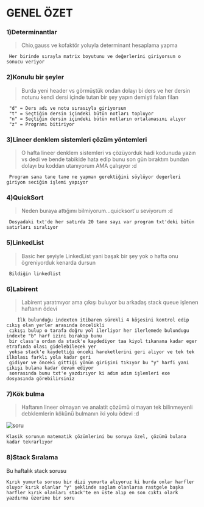 # GENEL ÖZET

### 1)Determinantlar
>Chio,gauss ve kofaktör yoluyla determinant hesaplama yapma
```
 Her birinde sırayla matrix boyutunu ve değerlerini giriyorsun o sonucu veriyor
```
### 2)Konulu bir şeyler
>Burda yeni header vs görmüştük ondan dolayı bi ders ve her dersin notunu kendi dersi içinde tutan bir şey yapın demişti falan filan
```
 "d" = Ders adı ve notu sırasıyla giriyorsun 
 "t" = Seçtiğin dersin içindeki bütün notları topluyor
 "n" = Seçtiğin dersin içindeki bütün notların ortalamasını alıyor
 "z" = Programı bitiriyor
```
### 3)Lineer denklem sistemleri çözüm yöntemleri
>O hafta lineer denklem sistemleri vs çözüyorduk hadi kodunuda yazın vs dedi ve bende tabikide hata edip bunu son gün bıraktım bundan dolayı bu koddan utanıyorum AMA çalışıyor :d
```
 Program sana tane tane ne yapman gerektiğini söylüyor degerleri giriyon seciğin işlemi yapıyor
```
### 4)QuickSort
>Neden buraya attığımı bilmiyorum...quicksort'u seviyorum :d
```
 Dosyadaki txt'de her satırda 20 tane sayı var program txt'deki bütün satırları sıralıyor
```
### 5)LinkedList
>Basic her şeyiyle LinkedList yani başak bir şey yok o hafta onu ögreniyorduk kenarda dursun
```
 Bildiğin linkedlist
```
### 6)Labirent
>Labirent yaratmıyor ama çıkışı buluyor bu arkadaş stack queue işlenen haftanın ödevi
```
    İlk bulunduğu indexten itibaren sürekli 4 köşesini kontrol edip cıkış olan yerler arasında öncelikli 
 cıkışı bulup o tarafa doğru yol ilerliyor her ilerlemede bulundugu indexte "b" harf izini bırakıp bunu
 bir class'a ordan da stack'e kaydediyor taa kiyol tıkanana kadar eger etrafında olası gidelebilecek yer
 yoksa stack'e kaydettiği önceki hareketlerini geri alıyor ve tek tek ilkolası farklı yola kadar geri 
 gidiyor ve önceki gittiği yönün girişini tıkıyor bu "y" harfi yani çıkışı bulana kadar devam ediyor 
 sonrasında bunu txt'e yazdırıyor ki adım adım işlemleri exe dosyasında görebilirsiniz
```
### 7)Kök bulma
>Haftanın lineer olmayan ve analatit çözümü olmayan tek bilinmeyenli debklemlerin kökünü bulmanın iki yolu ödevi :d

![soru](https://github.com/Lawhoer/Genel-odevler-vs/blob/main/7-K%C3%B6k%20bulma/soru.png)

```
Klasik sorunun matematik çözümlerini bu soruya özel, çözümü bulana kadar tekrarlıyor
```
### 8)Stack Sıralama

Bu haftalık stack sorusu
```
Kırık yumurta sorusu bir dizi yumurta alıyoruz ki burda onlar harfler oluyor kırık olanlar "y" şeklinde saglam olanlarsa rastgele başka harfler kırık olanları stack'te en üste alıp en son cıktı olark yazdırma üzerine bir soru
```


